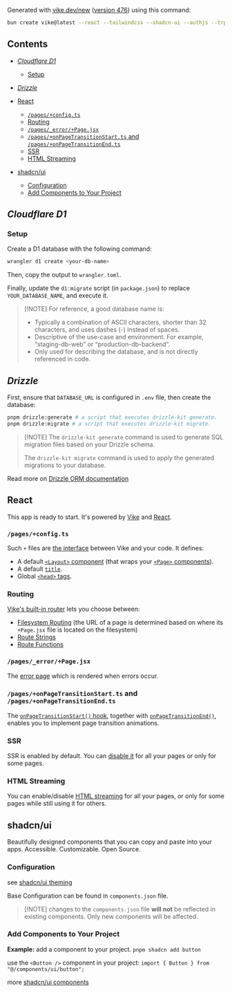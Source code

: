 Generated with [vike.dev/new](https://vike.dev/new) ([version 476](https://www.npmjs.com/package/create-vike/v/0.0.476)) using this command:

```sh
bun create vike@latest --react --tailwindcss --shadcn-ui --authjs --trpc --hono --drizzle --cloudflare --biome
```

## Contents

* [*Cloudflare D1*](#cloudflare-d1)

  * [Setup](#setup)

* [*Drizzle*](#drizzle)

* [React](#react)

  * [`/pages/+config.ts`](#pagesconfigts)
  * [Routing](#routing)
  * [`/pages/_error/+Page.jsx`](#pages_errorpagejsx)
  * [`/pages/+onPageTransitionStart.ts` and `/pages/+onPageTransitionEnd.ts`](#pagesonpagetransitionstartts-and-pagesonpagetransitionendts)
  * [SSR](#ssr)
  * [HTML Streaming](#html-streaming)

* [shadcn/ui](#shadcnui)

  * [Configuration](#configuration)
  * [Add Components to Your Project](#add-components-to-your-project)

## *Cloudflare D1*

### Setup

Create a D1 database with the following command:

```sh
wrangler d1 create <your-db-name>
```

Then, copy the output to `wrangler.toml`.

Finally, update the `d1:migrate` script (in `package.json`) to replace `YOUR_DATABASE_NAME`, and execute it.

> \[!NOTE]
> For reference, a good database name is:
>
> * Typically a combination of ASCII characters, shorter than 32 characters, and uses dashes (-) instead of spaces.
> * Descriptive of the use-case and environment. For example, “staging-db-web” or “production-db-backend”.
> * Only used for describing the database, and is not directly referenced in code.

## *Drizzle*

First, ensure that `DATABASE_URL` is configured in `.env` file, then create the database:

```bash
pnpm drizzle:generate # a script that executes drizzle-kit generate.
pnpm drizzle:migrate # a script that executes drizzle-kit migrate.
```

> \[!NOTE]
> The `drizzle-kit generate` command is used to generate SQL migration files based on your Drizzle schema.
>
> The `drizzle-kit migrate` command is used to apply the generated migrations to your database.

Read more on [Drizzle ORM documentation](https://orm.drizzle.team/docs/overview)

## React

This app is ready to start. It's powered by [Vike](https://vike.dev) and [React](https://react.dev/learn).

### `/pages/+config.ts`

Such `+` files are [the interface](https://vike.dev/config) between Vike and your code. It defines:

* A default [`<Layout>` component](https://vike.dev/Layout) (that wraps your [`<Page>` components](https://vike.dev/Page)).
* A default [`title`](https://vike.dev/title).
* Global [`<head>` tags](https://vike.dev/head-tags).

### Routing

[Vike's built-in router](https://vike.dev/routing) lets you choose between:

* [Filesystem Routing](https://vike.dev/filesystem-routing) (the URL of a page is determined based on where its `+Page.jsx` file is located on the filesystem)
* [Route Strings](https://vike.dev/route-string)
* [Route Functions](https://vike.dev/route-function)

### `/pages/_error/+Page.jsx`

The [error page](https://vike.dev/error-page) which is rendered when errors occur.

### `/pages/+onPageTransitionStart.ts` and `/pages/+onPageTransitionEnd.ts`

The [`onPageTransitionStart()` hook](https://vike.dev/onPageTransitionStart), together with [`onPageTransitionEnd()`](https://vike.dev/onPageTransitionEnd), enables you to implement page transition animations.

### SSR

SSR is enabled by default. You can [disable it](https://vike.dev/ssr) for all your pages or only for some pages.

### HTML Streaming

You can enable/disable [HTML streaming](https://vike.dev/stream) for all your pages, or only for some pages while still using it for others.

## shadcn/ui

Beautifully designed components that you can copy and paste into your apps. Accessible. Customizable. Open Source.

### Configuration

see [shadcn/ui theming](https://ui.shadcn.com/docs/theming)

Base Configuration can be found in `components.json` file.

> \[!NOTE]
> changes to the `components.json` file **will not** be reflected in existing components. Only new components will be affected.

### Add Components to Your Project

**Example:** add a component to your project.
`pnpm shadcn add button`

use the `<Button />` component in your project:
`import { Button } from "@/components/ui/button";`

more [shadcn/ui components](https://ui.shadcn.com/docs/components/accordion)


